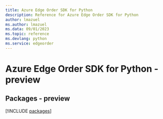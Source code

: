 ```yaml
---
title: Azure Edge Order SDK for Python
description: Reference for Azure Edge Order SDK for Python
author: lmazuel
ms.author: lmazuel
ms.data: 09/01/2023
ms.topic: reference
ms.devlang: python
ms.service: edgeorder
---
```

# Azure Edge Order SDK for Python - preview
## Packages - preview
[!INCLUDE [packages](edge-order-index.md)]